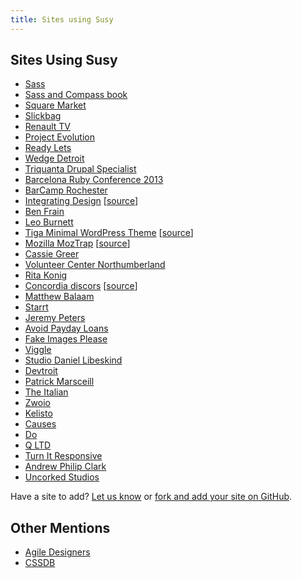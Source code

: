 ```yaml
---
title: Sites using Susy
---
```


## Sites Using Susy

- [Sass](http://sass-lang.com)
- [Sass and Compass book](http://sassandcompass.com)
- [Square Market](https://squareup.com/market)
- [Slickbag](http://slickbag.se)
- [Renault TV](http://uk.renault.tv)
- [Project Evolution](http://www.projectevolution.com)
- [Ready Lets](http://www.readylets.co.uk)
- [Wedge Detroit](http://wedgedetroit.com)
- [Triquanta Drupal Specialist](http://www.triquanta.nl)
- [Barcelona Ruby Conference 2013](http://www.baruco.org)
- [BarCamp Rochester](http://barcamproc.org)
- [Integrating Design](http://hholz.com) [[source](https://github.com/hilary/hilary.github.com)]
- [Ben Frain](http://benfrain.com)
- [Leo Burnett](http://leoburnett.co.uk)
- [Tiga Minimal WordPress Theme](http://wordpress.org/extend/themes/tiga) [[source](https://github.com/satrya/tiga/downloads)]
- [Mozilla MozTrap](https://moztrap.mozilla.org) [[source](https://github.com/mozilla/moztrap "MozTrap source")]
- [Cassie Greer](http://www.cassiegreer.com)
- [Volunteer Center Northumberland](https://volunteeringnorthumberland.org.uk)
- [Rita Konig](http://ritakonig.com)
- [Concordia discors](http://www.ffzg.unizg.hr/zbor/) [[source](https://github.com/silvenon/concordia-discors "discords source")]
- [Matthew Balaam](http://www.matthewbalaam.co.uk)
- [Starrt](http://starrt.dk)
- [Jeremy Peters](http://jeremypeters.co.uk)
- [Avoid Payday Loans](http://avoidpaydayloans.com)
- [Fake Images Please](http://fakeimg.pl)
- [Viggle](http://www.viggle.com)
- [Studio Daniel Libeskind](http://daniel-libeskind.com)
- [Devtroit](http://devtroit.com)
- [Patrick Marsceill](http://patrickmarsceill.com)
- [The Italian](http://theitalian.com.au)
- [Zwoio](http://www.zwoio.de)
- [Kelisto](http://www.kelisto.es)
- [Causes](https://www.causes.com)
- [Do](http://do.com)
- [Q LTD](http://qltd.com)
- [Turn It Responsive](http://turnitresponsive.com)
- [Andrew Philip Clark](http://andrewphilipclark.com)
- [Uncorked Studios](http://uncorkedstudios.com/)

Have a site to add? [Let us know](http://twitter.com/compasssusy) or [fork and add your site on GitHub](https://github.com/ericam/susy).

## Other Mentions

- [Agile Designers](http://www.agiledesigners.com/resources/coding-tools/susy)
- [CSSDB](http://cssdb.co/search?q=susy)

